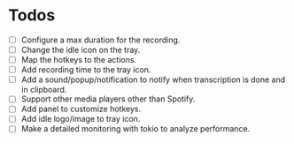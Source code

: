 # Todos

- [ ] Configure a max duration for the recording.
- [ ] Change the idle icon on the tray.
- [ ] Map the hotkeys to the actions.
- [ ] Add recording time to the tray icon.
- [ ] Add a sound/popup/notification to notify when transcription is done and in clipboard.
- [ ] Support other media players other than Spotify.
- [ ] Add panel to customize hotkeys.
- [ ] Add idle logo/image to tray icon.
- [ ] Make a detailed monitoring with tokio to analyze performance.

